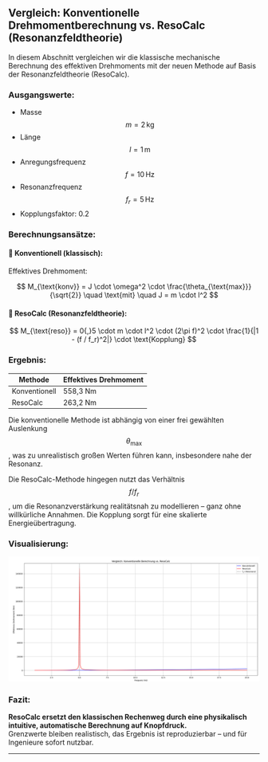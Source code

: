 ## Vergleich: Konventionelle Drehmomentberechnung vs. ResoCalc (Resonanzfeldtheorie)

In diesem Abschnitt vergleichen wir die klassische mechanische Berechnung des effektiven Drehmoments mit der neuen Methode auf Basis der Resonanzfeldtheorie (ResoCalc).

### Ausgangswerte:
- Masse $$m = 2\,\mathrm{kg}$$  
- Länge $$l = 1\,\mathrm{m}$$  
- Anregungsfrequenz $$f = 10\,\mathrm{Hz}$$  
- Resonanzfrequenz $$f_r = 5\,\mathrm{Hz}$$  
- Kopplungsfaktor: 0.2

### Berechnungsansätze:

#### 🔵 Konventionell (klassisch):  
Effektives Drehmoment:

$$
M_{\text{konv}} = J \cdot \omega^2 \cdot \frac{\theta_{\text{max}}}{\sqrt{2}} \quad \text{mit} \quad J = m \cdot l^2
$$

#### 🔴 ResoCalc (Resonanzfeldtheorie):

$$
M_{\text{reso}} = 0{,}5 \cdot m \cdot l^2 \cdot (2\pi f)^2 \cdot \frac{1}{|1 - (f / f_r)^2|} \cdot \text{Kopplung}
$$

### Ergebnis:
| Methode       | Effektives Drehmoment |
|---------------|------------------------|
| Konventionell | 558,3 Nm              |
| ResoCalc      | 263,2 Nm              |

Die konventionelle Methode ist abhängig von einer frei gewählten Auslenkung $$\theta_{\text{max}}$$, was zu unrealistisch großen Werten führen kann, insbesondere nahe der Resonanz.

Die ResoCalc-Methode hingegen nutzt das Verhältnis $$f / f_r$$, um die Resonanzverstärkung realitätsnah zu modellieren – ganz ohne willkürliche Annahmen. Die Kopplung sorgt für eine skalierte Energieübertragung.

### Visualisierung:

![Vergleich: ResoCalc vs. Konventionell](resocalcVSkonv.png)

### Fazit:
**ResoCalc ersetzt den klassischen Rechenweg durch eine physikalisch intuitive, automatische Berechnung auf Knopfdruck.**  
Grenzwerte bleiben realistisch, das Ergebnis ist reproduzierbar – und für Ingenieure sofort nutzbar.

---
